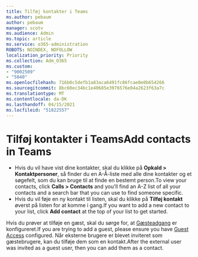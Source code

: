 ```yaml
---
title: Tilføj kontakter i Teams
ms.author: pebaum
author: pebaum
manager: scotv
ms.audience: Admin
ms.topic: article
ms.service: o365-administration
ROBOTS: NOINDEX, NOFOLLOW
localization_priority: Priority
ms.collection: Adm_O365
ms.custom:
- "9002509"
- "5040"
ms.openlocfilehash: 716b0c5defb1a83aca6491fc86fcae0e0b654266
ms.sourcegitcommit: 8bc60ec34bc1e40685e3976576e04a2623f63a7c
ms.translationtype: MT
ms.contentlocale: da-DK
ms.lasthandoff: 04/15/2021
ms.locfileid: "51822557"
---
```

# <a name="add-contacts-in-teams"></a><span data-ttu-id="d0339-102">Tilføj kontakter i Teams</span><span class="sxs-lookup"><span data-stu-id="d0339-102">Add contacts in Teams</span></span>

- <span data-ttu-id="d0339-103">Hvis du vil have vist dine kontakter, skal du klikke på **Opkald > Kontaktpersoner**, så finder du en A-Å-liste med alle dine kontakter og et søgefelt, som du kan bruge til at finde en bestemt person.</span><span class="sxs-lookup"><span data-stu-id="d0339-103">To view your contacts, click **Calls > Contacts** and you'll find an A-Z list of all your contacts and a search bar that you can use to find someone specific.</span></span> 
- <span data-ttu-id="d0339-104">Hvis du vil føje en ny kontakt til listen, skal du klikke på **Tilføj kontakt** øverst på listen for at komme i gang.</span><span class="sxs-lookup"><span data-stu-id="d0339-104">If you want to add a new contact to your list, click **Add contact** at the top of your list to get started.</span></span>

<span data-ttu-id="d0339-105">Hvis du prøver at tilføje en gæst, skal du sørge for, at [Gæsteadgang](https://docs.microsoft.com/microsoftteams/set-up-guests) er konfigureret.</span><span class="sxs-lookup"><span data-stu-id="d0339-105">If you are trying to add a guest, please ensure you have [Guest Access](https://docs.microsoft.com/microsoftteams/set-up-guests) configured.</span></span> <span data-ttu-id="d0339-106">Når eksterne brugere er blevet inviteret som gæstebrugere, kan du tilføje dem som en kontakt.</span><span class="sxs-lookup"><span data-stu-id="d0339-106">After the external user was invited as a guest user, then you can add them as a contact.</span></span>
